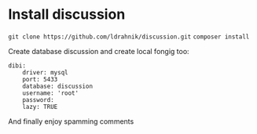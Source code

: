 Install discussion
==========

`git clone https://github.com/ldrahnik/discussion.git`
`composer install`

Create database discussion and create local fongig too:

```
dibi:
    driver: mysql
    port: 5433
    database: discussion
    username: 'root'
    password:
    lazy: TRUE
```

And finally enjoy spamming comments